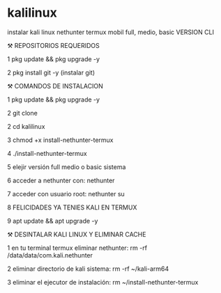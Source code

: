 # kalilinux
instalar kali linux nethunter termux mobil full, medio, basic 
VERSION CLI

⚒️ REPOSITORIOS REQUERIDOS

1 pkg update && pkg upgrade -y

2 pkg install git -y (instalar git)

⚒️ COMANDOS DE INSTALACION

1 pkg update && pkg upgrade -y

2 git clone 

2 cd kalilinux

3 chmod +x install-nethunter-termux

4 ./install-nethunter-termux

5 elejir versión full medio o basic sistema

6 acceder a nethunter con:
nethunter

7 acceder con usuario root:
nethunter su

8 FELICIDADES YA TENIES KALI EN TERMUX

9 apt update && apt upgrade -y

⚒️ DESINTALAR KALI LINUX Y ELIMINAR CACHE

1 en tu terminal termux eliminar nethunter:
rm -rf /data/data/com.kali.nethunter

2 eliminar directorio de kali sistema:
rm -rf ~/kali-arm64

3 eliminar el ejecutor de instalación:
rm ~/install-nethunter-termux
